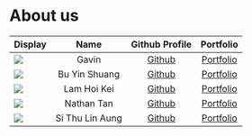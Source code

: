 # About us

Display |      Name       | Github Profile | Portfolio 
--------|:---------------:|:--------------:|:---------:
![](https://via.placeholder.com/100.png?text=Photo) |      Gavin      | [Github](https://github.com/parasytezz) | [Portfolio](https://youtu.be/dQw4w9WgXcQ?si=G0x0I-NJflgQC8Ye)
![](https://via.placeholder.com/100.png?text=Photo) |  Bu Yin Shuang  | [Github](https://github.com/crystal-bys) | [Portfolio](docs/team/johndoe.md)
![](https://via.placeholder.com/100.png?text=Photo) |   Lam Hoi Kei   | [Github](https://github.com/) | [Portfolio](docs/team/johndoe.md)
![](https://via.placeholder.com/100.png?text=Photo) |   Nathan Tan    | [Github](https://github.com/Yisoong) | [Portfolio](docs/team/johndoe.md)
![](https://via.placeholder.com/100.png?text=Photo) | Si Thu Lin Aung | [Github](https://github.com/) | [Portfolio](docs/team/johndoe.md)
